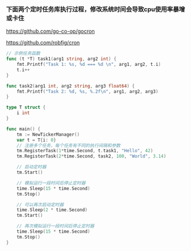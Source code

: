 ### 下面两个定时任务库执行过程，修改系统时间会导致cpu使用率暴增或卡住
https://github.com/go-co-op/gocron

https://github.com/robfig/cron


```go
// 示例任务函数
func (t *T) task1(arg1 string, arg2 int) {
	fmt.Printf("Task 1: %s, %d === %d \n", arg1, arg2, t.i)
	t.i++
}

func task2(arg1 int, arg2 string, arg3 float64) {
	fmt.Printf("Task 2: %d, %s, %.2f\n", arg1, arg2, arg3)
}

type T struct {
	i int
}

func main() {
	tm := NewTickerManager()
	var t = T{i: 0}
	// 注册多个任务，每个任务有不同的执行间隔和参数
	tm.RegisterTask(1*time.Second, t.task1, "Hello", 42)
	tm.RegisterTask(2*time.Second, task2, 100, "World", 3.14)

	// 启动定时器
	tm.Start()

	// 模拟运行一段时间后停止定时器
	time.Sleep(15 * time.Second)
	tm.Stop()

	// 可以再次启动定时器
	time.Sleep(2 * time.Second)
	tm.Start()

	// 再次模拟运行一段时间后停止定时器
	time.Sleep(15 * time.Second)
	tm.Stop()
}
```
